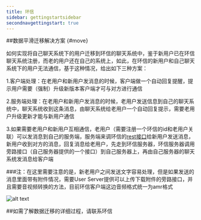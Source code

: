 ```yaml
---
title: 环信
sidebar: gettingstartsidebar
secondnavgettingstart: true
---
```


##数据平滑迁移解决方案 {#move}

如何实现将自己聊天系统下的用户迁移到环信的聊天系统中，鉴于新用户已在环信聊天系统注册，而老的用户还在自己的系统上，如此，在环信的新用户和自己聊天系统下的用户无法通信，基于这种情况，给出如下三种方案：
    
1.客户端处理：在老用户和新用户发消息的时候，客户端做一个自动回复提醒，提示用户需要（强制）升级新版本客户端才可与对方进行通信
    
2.服务端处理：在老用户和新用户发消息的时候，老用户发送信息到自己的聊天系统中，聊天系统收到这条消息，由聊天系统给老用户一个自动回复提示，需要老用户升级更新才能与新用户通信
    
3.如果需要老用户和新用户互相通信，老用户（需要注册一个环信的id和老用户关联）可以发消息到自己的服务端，服务端来调环信的[rest接口](http://easemob.com/docs/rest/sendmessage/)给新用户发送消息，新用户收到对方的消息，回复消息给老用户，先走到环信服务器，环信服务器调用旁路接口（自己服务器提供的一个接口）到自己服务器上，再由自己服务器的聊天系统发消息给客户端
   
###注：在这里需要注意的是，新老用户之间发送文字容易处理，但是如果发送的消息里面带有附件情况，需要User Server提供可以上传下载附件的旁路接口，并且需要音视频转换的方法，目前环信客户端这边音频格式统一为amr格式

![alt text](/move1.png "Title")


##如需了解数据迁移的详细过程，请联系环信